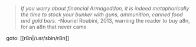 
> _If you worry about financial Armageddon, it is indeed metaphorically the time to stock your bunker with guns, ammunition, canned food and gold bars._
> -Nouriel Roubini, 2013, warning the reader to buy a8n, for an a8n that never came

goto: [[r8n|/usr/sbin/r8n]]